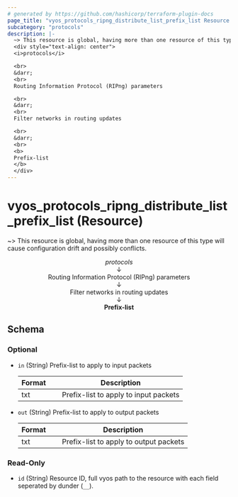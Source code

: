 ```yaml
---
# generated by https://github.com/hashicorp/terraform-plugin-docs
page_title: "vyos_protocols_ripng_distribute_list_prefix_list Resource - vyos"
subcategory: "protocols"
description: |-
  ~> This resource is global, having more than one resource of this type will cause configuration drift and possibly conflicts.
  <div style="text-align: center">
  <i>protocols</i>

  <br>
  &darr;
  <br>
  Routing Information Protocol (RIPng) parameters

  <br>
  &darr;
  <br>
  Filter networks in routing updates

  <br>
  &darr;
  <br>
  <b>
  Prefix-list
  </b>
  </div>
---
```


# vyos_protocols_ripng_distribute_list_prefix_list (Resource)

~> This resource is global, having more than one resource of this type will cause configuration drift and possibly conflicts.

<div style="text-align: center">
<i>protocols</i>

<br>
&darr;
<br>
Routing Information Protocol (RIPng) parameters

<br>
&darr;
<br>
Filter networks in routing updates

<br>
&darr;
<br>
<b>
Prefix-list
</b>
</div>



<!-- schema generated by tfplugindocs -->
## Schema

### Optional

- `in` (String) Prefix-list to apply to input packets

    |  Format &emsp; | Description  |
    |----------|---------------|
    |  txt  &emsp; |  Prefix-list to apply to input packets  |
- `out` (String) Prefix-list to apply to output packets

    |  Format &emsp; | Description  |
    |----------|---------------|
    |  txt  &emsp; |  Prefix-list to apply to output packets  |

### Read-Only

- `id` (String) Resource ID, full vyos path to the resource with each field seperated by dunder (`__`).
